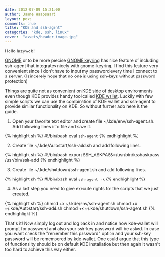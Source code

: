 ```yaml
---
date: 2012-07-09 15:21:00
author: Janne Haapsaari
layout: post
comments: true
title: "KDE and ssh-agent"
categories: "kde, ssh, linux"
cover:  "assets/header_image.jpg"
---
```


Hello lazyweb!

[GNOME](http://www.gnome.org/) or to be more precise
[GNOME keyring](http://live.gnome.org/GnomeKeyring) has nice feature of
including ssh-agent that integrates nicely with gnome-keyring. I find this
feature very convenient since I don't have to input my password every time I
connect to a server. (I sincerely hope that no one is using ssh-keys without
password protection).

Things are quite not as convenient on [KDE](http://kde.org/) side of desktop
environments even though KDE provides handy tool called
[KDE wallet](http://utils.kde.org/projects/kwalletmanager/). Luckily with few
simple scripts we can use the combination of KDE wallet and ssh-agent to
provide similar functionality on KDE. So without further ado here is the
guide.

1. Open your favorite text editor and create file ~/.kde/env/ssh-agent.sh.
Add following lines into file and save it.

{% highlight sh %}
#!/bin/bash
eval `ssh-agent`
{% endhighlight %}



2. Create file ~/.kde/Autostart/ssh-add.sh and add following lines.

{% highlight sh %}
#!/bin/bash
export SSH_ASKPASS=/usr/bin/ksshaskpass
/usr/bin/ssh-add
{% endhighlight %}

3. Create file ~/.kde/shutdown/ssh-agent.sh and add following lines.

{% highlight sh %}
#!/bin/bash
eval `ssh-agent -k`
{% endhighlight %}

4. As a last step you need to give execute rights for the scripts that we just
created.

{% highlight sh %}
chmod +x ~/.kde/env/ssh-agent.sh
chmod +x ~/.kde/Autostart/ssh-add.sh
chmod +x ~/.kde/shutdown/ssh-agent.sh
{% endhighlight %}

That's it! Now simply log out and log back in and notice how kde-wallet will
prompt for password and also your ssh-key password will be asked. In case you
want check the "remember this password" option and your ssh-key password will
be remembered by kde-wallet. One could argue that this type of functionality
should be on default KDE installation but then again it wasn't too hard to
achieve this way either.
